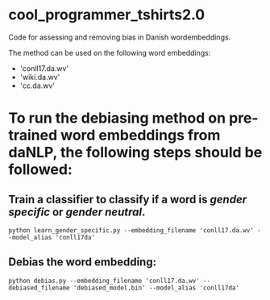 # cool_programmer_tshirts2.0
Code for assessing and removing bias in Danish wordembeddings. 



The method can be used on the following word embeddings:
- 'conll17.da.wv'
- 'wiki.da.wv'
- 'cc.da.wv'

# To run the debiasing method on pre-trained word embeddings from daNLP, the following steps should be followed:

## Train a classifier to classify if a word is _gender specific_ or _gender neutral_.
``` 
python learn_gender_specific.py --embedding_filename 'conll17.da.wv' --model_alias 'conll17da'
```

## Debias the word embedding:

```
python debias.py --embedding_filename 'conll17.da.wv' --debiased_filename 'debiased_model.bin' --model_alias 'conll17da'
```
